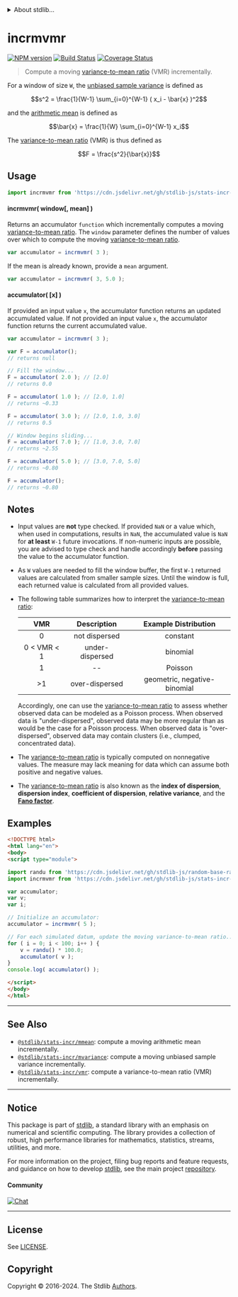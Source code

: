 <!--

@license Apache-2.0

Copyright (c) 2018 The Stdlib Authors.

Licensed under the Apache License, Version 2.0 (the "License");
you may not use this file except in compliance with the License.
You may obtain a copy of the License at

   http://www.apache.org/licenses/LICENSE-2.0

Unless required by applicable law or agreed to in writing, software
distributed under the License is distributed on an "AS IS" BASIS,
WITHOUT WARRANTIES OR CONDITIONS OF ANY KIND, either express or implied.
See the License for the specific language governing permissions and
limitations under the License.

-->


<details>
  <summary>
    About stdlib...
  </summary>
  <p>We believe in a future in which the web is a preferred environment for numerical computation. To help realize this future, we've built stdlib. stdlib is a standard library, with an emphasis on numerical and scientific computation, written in JavaScript (and C) for execution in browsers and in Node.js.</p>
  <p>The library is fully decomposable, being architected in such a way that you can swap out and mix and match APIs and functionality to cater to your exact preferences and use cases.</p>
  <p>When you use stdlib, you can be absolutely certain that you are using the most thorough, rigorous, well-written, studied, documented, tested, measured, and high-quality code out there.</p>
  <p>To join us in bringing numerical computing to the web, get started by checking us out on <a href="https://github.com/stdlib-js/stdlib">GitHub</a>, and please consider <a href="https://opencollective.com/stdlib">financially supporting stdlib</a>. We greatly appreciate your continued support!</p>
</details>

# incrmvmr

[![NPM version][npm-image]][npm-url] [![Build Status][test-image]][test-url] [![Coverage Status][coverage-image]][coverage-url] <!-- [![dependencies][dependencies-image]][dependencies-url] -->

> Compute a moving [variance-to-mean ratio][variance-to-mean-ratio] (VMR) incrementally.

<section class="intro">

For a window of size `W`, the [unbiased sample variance][sample-variance] is defined as

<!-- <equation class="equation" label="eq:unbiased_sample_variance" align="center" raw="s^2 = \frac{1}{W-1} \sum_{i=0}^{W-1} ( x_i - \bar{x} )^2" alt="Equation for the unbiased sample variance."> -->

```math
s^2 = \frac{1}{W-1} \sum_{i=0}^{W-1} ( x_i - \bar{x} )^2
```

<!-- <div class="equation" align="center" data-raw-text="s^2 = \frac{1}{W-1} \sum_{i=0}^{W-1} ( x_i - \bar{x} )^2" data-equation="eq:unbiased_sample_variance">
    <img src="https://cdn.jsdelivr.net/gh/stdlib-js/stdlib@b331e5634fe726ff0e16e87814ac3f85d8164d31/lib/node_modules/@stdlib/stats/incr/mvmr/docs/img/equation_unbiased_sample_variance.svg" alt="Equation for the unbiased sample variance.">
    <br>
</div> -->

<!-- </equation> -->

and the [arithmetic mean][arithmetic-mean] is defined as

<!-- <equation class="equation" label="eq:arithmetic_mean" align="center" raw="\bar{x} = \frac{1}{W} \sum_{i=0}^{W-1} x_i" alt="Equation for the arithmetic mean."> -->

```math
\bar{x} = \frac{1}{W} \sum_{i=0}^{W-1} x_i
```

<!-- <div class="equation" align="center" data-raw-text="\bar{x} = \frac{1}{W} \sum_{i=0}^{W-1} x_i" data-equation="eq:arithmetic_mean">
    <img src="https://cdn.jsdelivr.net/gh/stdlib-js/stdlib@164b8f1010c4535340eed9ad0b2af32c4a19863c/lib/node_modules/@stdlib/stats/incr/mvmr/docs/img/equation_arithmetic_mean.svg" alt="Equation for the arithmetic mean.">
    <br>
</div> -->

<!-- </equation> -->

The [variance-to-mean ratio][variance-to-mean-ratio] (VMR) is thus defined as

<!-- <equation class="equation" label="eq:variance_to_mean_ratio" align="center" raw="F = \frac{s^2}{\bar{x}}" alt="Equation for the variance-to-mean ratio (VMR)."> -->

```math
F = \frac{s^2}{\bar{x}}
```

<!-- <div class="equation" align="center" data-raw-text="F = \frac{s^2}{\bar{x}}" data-equation="eq:variance_to_mean_ratio">
    <img src="https://cdn.jsdelivr.net/gh/stdlib-js/stdlib@b331e5634fe726ff0e16e87814ac3f85d8164d31/lib/node_modules/@stdlib/stats/incr/mvmr/docs/img/equation_variance_to_mean_ratio.svg" alt="Equation for the variance-to-mean ratio (VMR).">
    <br>
</div> -->

<!-- </equation> -->

</section>

<!-- /.intro -->



<section class="usage">

## Usage

```javascript
import incrmvmr from 'https://cdn.jsdelivr.net/gh/stdlib-js/stats-incr-mvmr@esm/index.mjs';
```

#### incrmvmr( window\[, mean] )

Returns an accumulator `function` which incrementally computes a moving [variance-to-mean ratio][variance-to-mean-ratio]. The `window` parameter defines the number of values over which to compute the moving [variance-to-mean ratio][variance-to-mean-ratio].

```javascript
var accumulator = incrmvmr( 3 );
```

If the mean is already known, provide a `mean` argument.

```javascript
var accumulator = incrmvmr( 3, 5.0 );
```

#### accumulator( \[x] )

If provided an input value `x`, the accumulator function returns an updated accumulated value. If not provided an input value `x`, the accumulator function returns the current accumulated value.

```javascript
var accumulator = incrmvmr( 3 );

var F = accumulator();
// returns null

// Fill the window...
F = accumulator( 2.0 ); // [2.0]
// returns 0.0

F = accumulator( 1.0 ); // [2.0, 1.0]
// returns ~0.33

F = accumulator( 3.0 ); // [2.0, 1.0, 3.0]
// returns 0.5

// Window begins sliding...
F = accumulator( 7.0 ); // [1.0, 3.0, 7.0]
// returns ~2.55

F = accumulator( 5.0 ); // [3.0, 7.0, 5.0]
// returns ~0.80

F = accumulator();
// returns ~0.80
```

</section>

<!-- /.usage -->

<section class="notes">

## Notes

-   Input values are **not** type checked. If provided `NaN` or a value which, when used in computations, results in `NaN`, the accumulated value is `NaN` for **at least** `W-1` future invocations. If non-numeric inputs are possible, you are advised to type check and handle accordingly **before** passing the value to the accumulator function.

-   As `W` values are needed to fill the window buffer, the first `W-1` returned values are calculated from smaller sample sizes. Until the window is full, each returned value is calculated from all provided values.

-   The following table summarizes how to interpret the [variance-to-mean ratio][variance-to-mean-ratio]:

    |        VMR        |   Description   |     Example Distribution     |
    | :---------------: | :-------------: | :--------------------------: |
    |         0         |  not dispersed  |           constant           |
    | 0 &lt; VMR &lt; 1 | under-dispersed |           binomial           |
    |         1         |        --       |            Poisson           |
    |         >1        |  over-dispersed | geometric, negative-binomial |

    Accordingly, one can use the [variance-to-mean ratio][variance-to-mean-ratio] to assess whether observed data can be modeled as a Poisson process. When observed data is "under-dispersed", observed data may be more regular than as would be the case for a Poisson process. When observed data is "over-dispersed", observed data may contain clusters (i.e., clumped, concentrated data).

-   The [variance-to-mean ratio][variance-to-mean-ratio] is typically computed on nonnegative values. The measure may lack meaning for data which can assume both positive and negative values.

-   The [variance-to-mean ratio][variance-to-mean-ratio] is also known as the **index of dispersion**, **dispersion index**, **coefficient of dispersion**, **relative variance**, and the [**Fano factor**][fano-factor].

</section>

<!-- /.notes -->

<section class="examples">

## Examples

<!-- eslint no-undef: "error" -->

```html
<!DOCTYPE html>
<html lang="en">
<body>
<script type="module">

import randu from 'https://cdn.jsdelivr.net/gh/stdlib-js/random-base-randu@esm/index.mjs';
import incrmvmr from 'https://cdn.jsdelivr.net/gh/stdlib-js/stats-incr-mvmr@esm/index.mjs';

var accumulator;
var v;
var i;

// Initialize an accumulator:
accumulator = incrmvmr( 5 );

// For each simulated datum, update the moving variance-to-mean ratio...
for ( i = 0; i < 100; i++ ) {
    v = randu() * 100.0;
    accumulator( v );
}
console.log( accumulator() );

</script>
</body>
</html>
```

</section>

<!-- /.examples -->

<!-- Section for related `stdlib` packages. Do not manually edit this section, as it is automatically populated. -->

<section class="related">

* * *

## See Also

-   <span class="package-name">[`@stdlib/stats-incr/mmean`][@stdlib/stats/incr/mmean]</span><span class="delimiter">: </span><span class="description">compute a moving arithmetic mean incrementally.</span>
-   <span class="package-name">[`@stdlib/stats-incr/mvariance`][@stdlib/stats/incr/mvariance]</span><span class="delimiter">: </span><span class="description">compute a moving unbiased sample variance incrementally.</span>
-   <span class="package-name">[`@stdlib/stats-incr/vmr`][@stdlib/stats/incr/vmr]</span><span class="delimiter">: </span><span class="description">compute a variance-to-mean ratio (VMR) incrementally.</span>

</section>

<!-- /.related -->

<!-- Section for all links. Make sure to keep an empty line after the `section` element and another before the `/section` close. -->


<section class="main-repo" >

* * *

## Notice

This package is part of [stdlib][stdlib], a standard library with an emphasis on numerical and scientific computing. The library provides a collection of robust, high performance libraries for mathematics, statistics, streams, utilities, and more.

For more information on the project, filing bug reports and feature requests, and guidance on how to develop [stdlib][stdlib], see the main project [repository][stdlib].

#### Community

[![Chat][chat-image]][chat-url]

---

## License

See [LICENSE][stdlib-license].


## Copyright

Copyright &copy; 2016-2024. The Stdlib [Authors][stdlib-authors].

</section>

<!-- /.stdlib -->

<!-- Section for all links. Make sure to keep an empty line after the `section` element and another before the `/section` close. -->

<section class="links">

[npm-image]: http://img.shields.io/npm/v/@stdlib/stats-incr-mvmr.svg
[npm-url]: https://npmjs.org/package/@stdlib/stats-incr-mvmr

[test-image]: https://github.com/stdlib-js/stats-incr-mvmr/actions/workflows/test.yml/badge.svg?branch=main
[test-url]: https://github.com/stdlib-js/stats-incr-mvmr/actions/workflows/test.yml?query=branch:main

[coverage-image]: https://img.shields.io/codecov/c/github/stdlib-js/stats-incr-mvmr/main.svg
[coverage-url]: https://codecov.io/github/stdlib-js/stats-incr-mvmr?branch=main

<!--

[dependencies-image]: https://img.shields.io/david/stdlib-js/stats-incr-mvmr.svg
[dependencies-url]: https://david-dm.org/stdlib-js/stats-incr-mvmr/main

-->

[chat-image]: https://img.shields.io/gitter/room/stdlib-js/stdlib.svg
[chat-url]: https://app.gitter.im/#/room/#stdlib-js_stdlib:gitter.im

[stdlib]: https://github.com/stdlib-js/stdlib

[stdlib-authors]: https://github.com/stdlib-js/stdlib/graphs/contributors

[umd]: https://github.com/umdjs/umd
[es-module]: https://developer.mozilla.org/en-US/docs/Web/JavaScript/Guide/Modules

[deno-url]: https://github.com/stdlib-js/stats-incr-mvmr/tree/deno
[deno-readme]: https://github.com/stdlib-js/stats-incr-mvmr/blob/deno/README.md
[umd-url]: https://github.com/stdlib-js/stats-incr-mvmr/tree/umd
[umd-readme]: https://github.com/stdlib-js/stats-incr-mvmr/blob/umd/README.md
[esm-url]: https://github.com/stdlib-js/stats-incr-mvmr/tree/esm
[esm-readme]: https://github.com/stdlib-js/stats-incr-mvmr/blob/esm/README.md
[branches-url]: https://github.com/stdlib-js/stats-incr-mvmr/blob/main/branches.md

[stdlib-license]: https://raw.githubusercontent.com/stdlib-js/stats-incr-mvmr/main/LICENSE

[variance-to-mean-ratio]: https://en.wikipedia.org/wiki/Index_of_dispersion

[arithmetic-mean]: https://en.wikipedia.org/wiki/Arithmetic_mean

[sample-variance]: https://en.wikipedia.org/wiki/Variance

[fano-factor]: https://en.wikipedia.org/wiki/Fano_factor

<!-- <related-links> -->

[@stdlib/stats/incr/mmean]: https://github.com/stdlib-js/stats-incr-mmean/tree/esm

[@stdlib/stats/incr/mvariance]: https://github.com/stdlib-js/stats-incr-mvariance/tree/esm

[@stdlib/stats/incr/vmr]: https://github.com/stdlib-js/stats-incr-vmr/tree/esm

<!-- </related-links> -->

</section>

<!-- /.links -->
